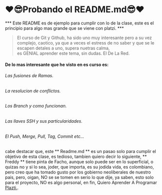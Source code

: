 ﻿# ❤️😎Probando el README.md😎❤️

*** Este README es de ejemplo para cumplir con lo de la clase, este es el principio para algo mas grande que se viene con platzi. ***
>El curso de Git y Github, ha sido uno muy interesante pero a su vez complejo, caotico, 
ya que a veces el estress de no saber y que se le escapen detales a uno, supera nuetras calma,  
es GENIAL aprender este tema, sin dudas.
>El De La Red.

#### De lo mas interesante que he visto en es curso es:
###### Las fusiones de Ramas.
###### La resolucion de conflictos.
###### Los Branch y como funcionan.
###### Las llaves SSH y sus particularidades.
###### El Push, Merge, Pull, Tag, Commit etc...

cabe destacar que, este ** Readme.md ** es un pasao solo para cumplir el objetivo de esta clase, es tedioso, 
tambien quiero decir lo siguiente, ** Freddy ** tiene pinta de Facho, aunque solo puede ser en lo superficial,
 o quizas no y si lo sea, joder, que importa, es su jodida vida, es colombiano, pero creo que ha tomado gusto 
 por los gobierno neoliberales de nuestro pais, pero, oigan, NO se se tomen en serio lo que dije, ya saben, 
 esto solo para el proyecto, NO es algo personal, en fin, Quiero Aprender  A Programar [ Plazti.](https://platzi.com/home/ " Plazti.").


